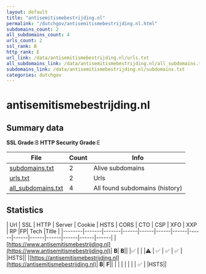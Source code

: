 ```yaml
---
layout: default
title: "antisemitismebestrijding.nl"
permalink: "/dutchgov/antisemitismebestrijding.nl.html"
subdomains_count: 2
all_subdomains_count: 4
urls_count: 2
ssl_rank: B
http_rank: E
url_link: /data/antisemitismebestrijding.nl/urls.txt
all_subdomains_link: /data/antisemitismebestrijding.nl/all_subdomains.txt
subdomains_link: /data/antisemitismebestrijding.nl/subdomains.txt
categories: dutchgov
---
```



# antisemitismebestrijding.nl
## Summary data


**SSL Grade**:B
**HTTP Security Grade**:E


| File       | Count | Info |
|------------|-------|------|
|[subdomains.txt](/data/antisemitismebestrijding.nl/subdomains.txt)|2|Alive subdomains|
|[urls.txt](/data/antisemitismebestrijding.nl/urls.txt)|2|Urls|
|[all_subdomains.txt](/data/antisemitismebestrijding.nl/all_subdomains.txt)|4|All found subdomains (history)|


## Statistics


| Url | SSL | HTTP | Server | Cookie | HSTS | CORS | CTO | CSP | XFO | XXP | RP |FP| Tech |Title |
|--------|-------|-------|------|------|------|------|------|------|------|------|------|------|------|
|[https://www.antisemitismebestrijding.nl](https://www.antisemitismebestrijding.nl)| **B**| **B**|| |:white_check_mark: | | |:warning: | :white_check_mark: | :white_check_mark: | :white_check_mark: | |HSTS||
|[https://antisemitismebestrijding.nl](https://antisemitismebestrijding.nl)| **B**| **F**|| | | | | | | | :white_check_mark: | |HSTS||